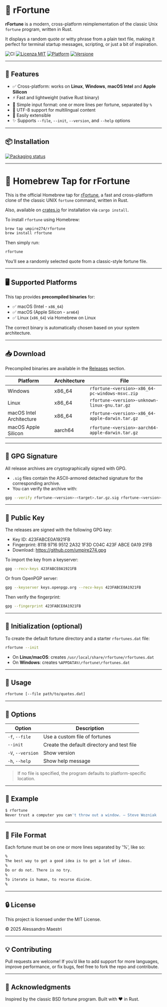 # 🥠 rFortune

**rFortune** is a modern, cross-platform reimplementation of the classic Unix `fortune` program, written in Rust.

It displays a random quote or witty phrase from a plain text file, making it perfect for terminal startup messages,
scripting, or just a bit of inspiration.

![CI](https://github.com/umpire274/rfortune/actions/workflows/ci.yml/badge.svg)
[![Licenza MIT](https://img.shields.io/badge/license-MIT-green.svg)](LICENSE)
[![Platform](https://img.shields.io/badge/platform-Windows%20%7C%20Linux%20%7C%20macOS%20Intel%20%7C%20macOS%20Apple%20Silicon-blue)](https://github.com/umpire274/rFortune/releases)
[![Versione](https://img.shields.io/badge/version-0.2.2-orange)](https://github.com/umpire274/rfortune/releases/tag/v0.2.2)

---

## 🚀 Features

- ✅ Cross-platform: works on **Linux**, **Windows**, **macOS Intel** and **Apple Silicon**
- ⚡ Fast and lightweight (native Rust binary)
- 📁 Simple input format: one or more lines per fortune, separated by `%`
- 🌹 UTF-8 support for multilingual content
- 🧩 Easily extensible
- ✨ Supports `--file`, `--init`, `--version`, and `--help` options

---

## 📦 Installation

[![Packaging status](https://repology.org/badge/vertical-allrepos/rfortune.svg)](https://repology.org/project/rfortune/versions)

---

# 🍺 Homebrew Tap for rFortune

This is the official Homebrew tap for [rFortune](https://github.com/umpire274/rFortune), a fast and cross-platform clone of the classic UNIX `fortune` command, written in Rust.

Also, available on [crates.io](https://crates.io/crates/rfortune) for installation via `cargo install`.

To install `rfortune` using Homebrew:

```bash
brew tap umpire274/rfortune
brew install rfortune
```

Then simply run:

```bash
rfortune
```

You’ll see a randomly selected quote from a classic-style fortune file.

---

## 🖥️ Supported Platforms

This tap provides **precompiled binaries** for:

- ✅ macOS (Intel - `x86_64`)
- ✅ macOS (Apple Silicon - `arm64`)
- ✅ Linux (`x86_64`) via Homebrew on Linux

The correct binary is automatically chosen based on your system architecture.

---

## 📥 Download

Precompiled binaries are available in the [Releases](https://github.com/umpire274/rfortune/releases) section.

| Platform                 | Architecture | File                                             |
|--------------------------|--------------|--------------------------------------------------|
| Windows                  | x86_64       | `rfortune-<version>-x86_64-pc-windows-msvc.zip`  |
| Linux                    | x86_64       | `rfortune-<version>-unknown-linux-gnu.tar.gz`    |
| macOS Intel Architecture | x86_64       | `rfortune-<version>-x86_64-apple-darwin.tar.gz`  |
| macOS Apple Silicon      | aarch64      | `rfortune-<version>-aarch64-apple-darwin.tar.gz` |

---

## 🔐 GPG Signature

All release archives are cryptographically signed with GPG.

- `.sig` files contain the ASCII-armored detached signature for the corresponding archive.
- You can verify the archive with:

```bash
gpg --verify rfortune-<version>-<target>.tar.gz.sig rfortune-<version>-<target>.tar.gz
```

---

## 🔑 Public Key

The releases are signed with the following GPG key:

* Key ID: 423FABCE0A1921FB
* Fingerprint: 8118 9716 9512 2A32 1F3D C04C 423F ABCE 0A19 21FB
* Download: https://github.com/umpire274.gpg

To import the key from a keyserver:

```sh
gpg --recv-keys 423FABCE0A1921FB
```

Or from OpenPGP server:

```sh
gpg --keyserver keys.openpgp.org --recv-keys 423FABCE0A1921FB
```

Then verify the fingerprint:

```sh
gpg --fingerprint 423FABCE0A1921FB
```

---

## 🔐 Initialization (optional)

To create the default fortune directory and a starter `rfortunes.dat` file:

```bash
rfortune --init
```

- On **Linux/macOS**: creates `/usr/local/share/rfortune/rfortunes.dat`
- On **Windows**: creates `%APPDATA%\rfortune\rfortunes.dat`

---

## 🚀 Usage

```sh
rfortune [--file path/to/quotes.dat]
```

---

## 🧩 Options

| Option            | Description                                |
|-------------------|--------------------------------------------|
| `-f`, `--file`    | Use a custom file of fortunes              |
| `--init`          | Create the default directory and test file |
| `-V`, `--version` | Show version                               |
| `-h`, `--help`    | Show help message                          |

> If no file is specified, the program defaults to platform-specific location.

---

## 🧪 Example

```sh
$ rfortune
Never trust a computer you can't throw out a window. — Steve Wozniak
```

---

## 📁 File Format

Each fortune must be on one or more lines separated by '%', like so:

```txt
%
The best way to get a good idea is to get a lot of ideas.
%
Do or do not. There is no try.
%
To iterate is human, to recurse divine.
%
```

---

## 🔒 License

This project is licensed under the MIT License.

© 2025 Alessandro Maestri

---

## 💡 Contributing

Pull requests are welcome! If you’d like to add support for more languages, improve performance, or fix bugs, feel free
to fork the repo and contribute.

---

## 🙌 Acknowledgments

Inspired by the classic BSD fortune program. Built with ❤️ in Rust.

